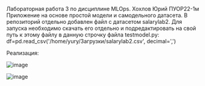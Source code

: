 Лабораторная работа 3 по дисциплине MLOps. Хохлов Юрий ПУОР22-1м
Приложение на основе простой модели и самодельного датасета. В репозиторий отдельно добавлен файл с датасетом salarylab2. 
Для запуска необходимо скачать его отдельно и подредактировать на свой путь к этому файлу в данную строчку файла testmodel.py: df=pd.read_csv('/home/yury/Загрузки/salarylab2.csv', decimal=',')

Реализация:

![image](https://github.com/YuryKhokhloff/KhokhlovLab3/assets/146858860/3a4afad0-7419-440e-b277-5534baa21a98)

![image](https://github.com/YuryKhokhloff/KhokhlovLab3/assets/146858860/726df355-922a-444a-9c9e-2e1570ba73fe)
